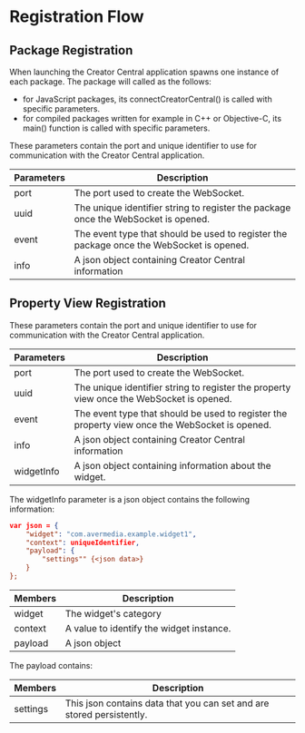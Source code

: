 Registration Flow
===


## Package Registration

When launching the Creator Central application spawns one instance of each package. The package will called as the follows:

- for JavaScript packages, its connectCreatorCentral() is called with specific parameters.
- for compiled packages written for example in C++ or Objective-C, its main() function is called with specific parameters.

These parameters contain the port and unique identifier to use for communication with the Creator Central application.

| Parameters | Description | 
| -------- | -------- |
| port     | The port used to create the WebSocket. | 
| uuid | The unique identifier string to register the package once the WebSocket is opened. |
| event | The event type that should be used to register the package once the WebSocket is opened. |
| info | A json object containing Creator Central information |

## Property View Registration

These parameters contain the port and unique identifier to use for communication with the Creator Central application.

| Parameters | Description | 
| -------- | -------- |
| port     | The port used to create the WebSocket. | 
| uuid | The unique identifier string to register the property view once the WebSocket is opened. |
| event | The event type that should be used to register the property view once the WebSocket is opened. |
| info | A json object containing Creator Central information |
| widgetInfo | A json object containing information about the widget. |

The widgetInfo parameter is a json object contains the following information:

``` json
var json = {
    "widget": "com.avermedia.example.widget1",
    "context": uniqueIdentifier,
    "payload": {
        "settings"" {<json data>}
    }
};
```

| Members | Description | 
| -------- | -------- |
| widget | The widget's category |
| context | A value to identify the widget instance. |
| payload | A json object |

The payload contains:

| Members | Description | 
| -------- | -------- |
| settings | This json contains data that you can set and are stored persistently. |

